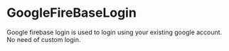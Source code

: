 # GoogleFireBaseLogin

Google firebase login is used to login using your existing google account.
No need of custom login.
